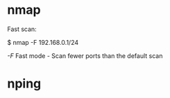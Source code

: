 # nmap

Fast scan:

  $ nmap -F 192.168.0.1/24

*-F* Fast mode - Scan fewer ports than the default scan

# nping

